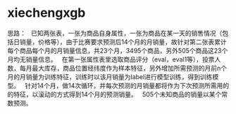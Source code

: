 # xiechengxgb
思路：
   已知两张表，一张为商品自身属性，一张为商品在某一天的销售情况（包括日销量，价格等），由于比赛要求预测后14个月的月销量，故针对第二张表累计每个商品每个月的月销量信息，共23个月，3495个商品，另外505个商品这23个月均无销量信息。
   在第一张属性表里选取商品评分（eval，eval1等），投票人数，每月最大库存，商品位置经纬度作为样本特征，另外增加所需预测的月前n个月的月销量为训练特征，训练时以该月销量为label进行模型训练，得到训练模型。
   针对14个月，做14次循环，并每次预测的月销量都将作为下次预测所需用的的特征，以滚动的方式得到14个月的预测销量。
   505个未知商品的销量以某个常数预测。
   

